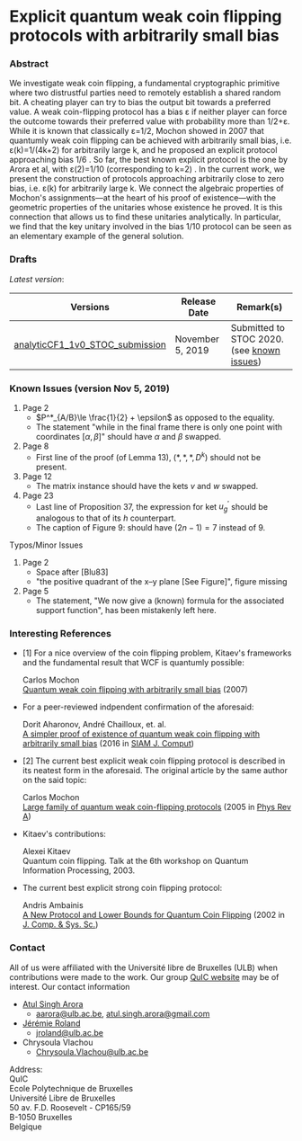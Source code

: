 # Explicit quantum weak coin flipping protocols with arbitrarily small bias

### Abstract

We investigate weak coin flipping, a fundamental cryptographic primitive where two distrustful parties need to remotely establish a shared random bit. A cheating player can try to bias the output bit towards a preferred value. A weak coin-flipping protocol has a bias ε if neither player can force the outcome towards their preferred value with probability more than 1/2+ε. While it is known that classically ε=1/2, Mochon showed in 2007 that quantumly weak coin flipping can be achieved with arbitrarily small bias, i.e. ε(k)=1/(4k+2) for arbitrarily large k, and he proposed an explicit protocol approaching bias 1/6 . So far, the best known explicit protocol is the one by Arora et al, with ε(2)=1/10 (corresponding to k=2) . In the current work, we present the construction of protocols approaching arbitrarily close to zero bias, i.e. ε(k) for arbitrarily large k. We connect the algebraic properties of Mochon's assignments—at the heart of his proof of existence—with the geometric properties of the unitaries whose existence he proved. It is this connection that allows us to find these unitaries analytically. In particular, we find that the key unitary involved in the bias 1/10 protocol can be seen as an elementary example of the general solution.





### Drafts

*Latest version*: 


| Versions                     | Release Date     | Remark(s)                                                    |
| ---------------------------- | ---------------- | ------------------------------------------------------------ |
| [analyticCF1_1v0_STOC_submission](./analyticCF1_1v0_submissionSTOC.pdf)   | November 5, 2019  | Submitted to STOC 2020. (see [known issues](#known-issues-version-Nov-5-2019)) |



### Known Issues (version Nov 5, 2019)

1. Page 2
	* $P^*_{A/B}\le \frac{1}{2} + \epsilon$ as opposed to the equality.
	* The statement "while in the final frame there is only one point with coordinates $\left[  \alpha, \beta \right]$" should have $\alpha$  and $\beta$ swapped.
2. Page 8
   * First line of the proof (of Lemma 13), $(*,*,*,D^{k})$ should not be present.
3. Page 12
   * The matrix instance should have the kets $v$ and $w$ swapped.
4. Page 23
   * Last line of Proposition 37, the expression for ket $u_g^{\prime}$ should be analogous to that of its $h$ counterpart.
   * The caption of Figure 9: should have $(2n-1)=7$ instead of $9$.

Τypos/Minor Issues

1. Page 2
	* Space after [Blu83]
	* "the positive quadrant of the x–y plane [See Figure]", figure missing
2. Page 5
	* The statement, "We now give a (known) formula for the associated support function", has been mistakenly left here. 



### Interesting References

* [1] For a nice overview of the coin flipping problem, Kitaev's frameworks and the fundamental result that WCF is quantumly possible:


  Carlos Mochon  
  [Quantum weak coin flipping with arbitrarily small bias](https://arxiv.org/abs/0711.4114) (2007)

* For a peer-reviewed indpendent confirmation of the aforesaid:


  Dorit Aharonov, André Chailloux, et. al.  
  [A simpler proof of existence of quantum weak coin flipping with arbitrarily small bias](https://arxiv.org/abs/1402.7166) (2016 in [SIAM J. Comput](https://doi.org/10.1137/14096387X))

* [2] The current best explicit weak coin flipping protocol is described in its neatest form in the aforesaid. The original article by the same author on the said topic:  


  Carlos Mochon  
  [Large family of quantum weak coin-flipping protocols](https://arxiv.org/abs/quant-ph/0502068) (2005 in [Phys Rev A](https://journals.aps.org/pra/abstract/10.1103/PhysRevA.72.022341))

* Kitaev's contributions:  


  Alexei Kitaev  
  Quantum coin flipping. Talk at the 6th workshop on Quantum Information Processing, 2003.

* The current best explicit strong coin flipping protocol:  


  Andris Ambainis  
  [A New Protocol and Lower Bounds for Quantum Coin Flipping](https://arxiv.org/abs/quant-ph/0204022) (2002 in [J. Comp. & Sys. Sc.](https://www.sciencedirect.com/science/article/pii/S0022000003001417))

### Contact
All of us were affiliated with the Université libre de Bruxelles (ULB) when contributions were made to the work. Our group [QuIC website](http://quic.ulb.ac.be) may be of interest. Our contact information
- [Atul Singh Arora](https://atulsingharora.github.io) 
	- aarora@ulb.ac.be, atul.singh.arora@gmail.com
- [Jérémie Roland](<http://quic.ulb.ac.be/members/jroland>)
	- jroland@ulb.ac.be
- Chrysoula Vlachou
	- Chrysoula.Vlachou@ulb.ac.be 



Address:  
QuIC  
Ecole Polytechnique de Bruxelles  
Université Libre de Bruxelles  
50 av. F.D. Roosevelt - CP165/59  
B-1050 Bruxelles  
Belgique  